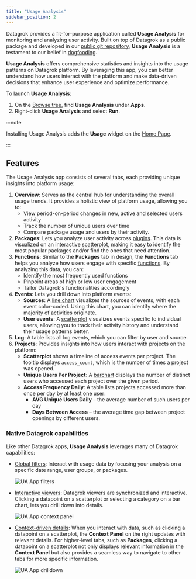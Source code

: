 ```yaml
---
title: "Usage Analysis"
sidebar_position: 2
---
```


Datagrok provides a fit-for-purpose application called **Usage Analysis** for
monitoring and analyzing user activity. Built on top of Datagrok as a public
package and developed in our [public git repository](https://github.com/datagrok-ai/public/tree/master/packages/UsageAnalysis),
**Usage Analysis** is a testament to our belief in
[dogfooding](https://en.wikipedia.org/wiki/Eating_your_own_dog_food).

**Usage Analysis** offers comprehensive statistics and insights into the usage
patterns on Datagrok platform. By leveraging this app, you can better understand
how users interact with the platform and make data-driven decisions that enhance
user experience and optimize performance. 

To launch **Usage Analysis**:

1. On the [Browse tree](../../datagrok/navigation/views/browse.md), find **Usage Analysis** under **Apps**.
1. Right-click **Usage Analysis** and select **Run**.

:::note

Installing Usage Analysis adds the **Usage** widget on the [Home Page](../../datagrok/navigation/views/browse.md#home-page).

:::

## Features

The Usage Analysis app consists of several tabs, each providing unique insights
into platform usage:

1. **Overview**: Serves as the central hub for understanding the overall usage
   trends. It provides a holistic view of platform usage, allowing you
   to:
   * View period-on-period changes in new, active and selected users
     activity
   * Track the number of unique users over time
   * Compare package usage and users by their activity.
1. **Packages**: Lets you analyze user activity across
   [plugins](../../datagrok/plugins.md). This data is visualized on an
   interactive [scatterplot](../../visualize/viewers/scatter-plot.md), making it easy to identify the most popular packages and/or find the ones that need attention.
1. **Functions**: Similar to the **Packages** tab in design, the **Functions** tab helps you analyze how users engage with specific [functions](../../datagrok/concepts/functions/functions.md). By analyzing this data, you can:
   * Identify the most frequently used functions
   * Pinpoint areas of high or low user engagement
   * Tailor Datagrok's functionalities accordingly
1. **Events**: Lets you drill down into platform events:
    * **Sources**: A [line chart](../../visualize/viewers/line-chart.md) visualizes
      the sources of events, with each event color-coded. Using this chart, you can
      identify where the majority of activities originate.
    * **User events**: A [scatterplot](../../visualize/viewers/scatter-plot.md) visualizes events specific to individual users, allowing you to track their activity history and understand their usage patterns better.
1. **Log**: A table lists all log events, which you can filter by user and source.
1. **Projects**: Provides insights into how users interact with projects on the platform:
    * **Scatterplot** shows a timeline of access events per project. The tooltip displays `access_count`, which is the number of times a project was opened.
    * **Unique Users Per Project**: A [barchart](../../visualize/viewers/bar-chart.md) displays the number of distinct users who accessed each project over the given period.
    * **Access Frequency Daily**: A table lists projects accessed more than once per day by at least one user:
       * **AVG Unique Users Daily** – the average number of such users per day
       * **Days Between Access** – the average time gap between project openings by different users.

### Native Datagrok capabilities

Like other Datagrok apps, **Usage Analysis** leverages many of Datagrok capabilities:
* [Global filters](../../visualize/viewers/filters.md): Interact with usage data by focusing your analysis on a specific date range, user groups, or packages.

   ![UA App filters](../img/ua-filters.gif)
* [Interactive viewers](../../visualize/viewers/viewers.md): Datagrok viewers are synchronized and interactive. Clicking a datapoint on a scatterplot or selecting a category on a bar chart, lets you drill down into details.

   ![UA App context panel](../img/ua-context-panel.gif)
* [Context-driven details](../../datagrok/navigation/panels/panels.md#context-panel): When you
  interact with data, such as clicking a datapoint on a scatterplot, the
  **Context Panel** on the right updates with relevant details. For higher-level
  tabs, such as **Packages**, clicking a datapoint on a scatterplot not only
  displays relevant information in the **Context Panel** but also provides a
  seamless way to navigate to other tabs for more specific information.

   ![UA App drilldown](../img/ua-drilldown.gif)
